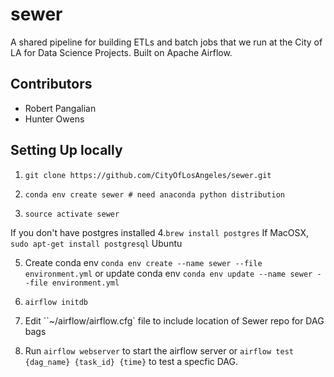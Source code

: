 # sewer
A shared pipeline for building ETLs and batch jobs that we run at the City of LA for Data Science Projects. Built on Apache Airflow. 

## Contributors 
* Robert Pangalian 
* Hunter Owens

## Setting Up locally 

1. `git clone https://github.com/CityOfLosAngeles/sewer.git`

2. `conda env create sewer # need anaconda python distribution`

3. `source activate sewer`

If you don't have postgres installed
4.`brew install postgres` If MacOSX, `sudo apt-get install postgresql`  Ubuntu

5. Create conda env `conda env create --name sewer --file environment.yml` or update conda env `conda env update --name sewer --file environment.yml`

6. `airflow initdb`

7. Edit ``~/airflow/airflow.cfg` file to include location of Sewer repo for DAG bags 

8. Run `airflow webserver` to start the airflow server or `airflow test {dag_name} {task_id} {time}` to test a specfic DAG. 
